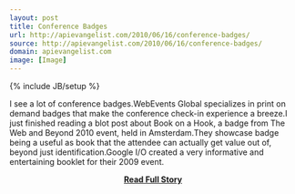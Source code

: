 ```yaml
---
layout: post
title: Conference Badges
url: http://apievangelist.com/2010/06/16/conference-badges/
source: http://apievangelist.com/2010/06/16/conference-badges/
domain: apievangelist.com
image: [Image]
---
```

{% include JB/setup %}<p>I see a lot of conference badges.WebEvents Global specializes in print on demand badges that make the conference check-in experience a breeze.I just finished reading a blot post about Book on a Hook, a badge from The Web and Beyond 2010 event, held in Amsterdam.They showcase badge being a useful as book that the attendee can actually get value out of, beyond just identification.Google I/O created a very informative and entertaining booklet for their 2009 event.</p>
<center><p><a href="http://apievangelist.com/2010/06/16/conference-badges/" style='padding:25px; font-sze:18px; font-weight: bold;'>Read Full Story</a></p></center>
